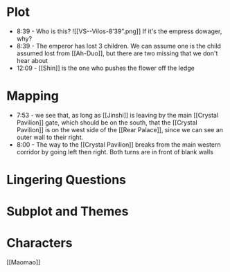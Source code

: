 # Plot
- 8:39 - Who is this? ![[VS--Vilos-8’39”.png]] If it's the empress dowager, why?
- 8:39 - The emperor has lost 3 children. We can assume one is the child assumed lost from [[Ah-Duo]], but there are two missing that we don't hear about
- 12:09 - [[Shin]] is the one who pushes the flower off the ledge
# Mapping
- 7:53 - we see that, as long as [[Jinshi]] is leaving by the main [[Crystal Pavilion]] gate, which should be on the south, that the [[Crystal Pavilion]] is on the west side of the [[Rear Palace]], since we can see an outer wall to their right.
- 8:00 - The way to the [[Crystal Pavilion]] breaks from the main western corridor by going left then right. Both turns are in front of blank walls
# Lingering Questions
# Subplot and Themes
# Characters
[[Maomao]]